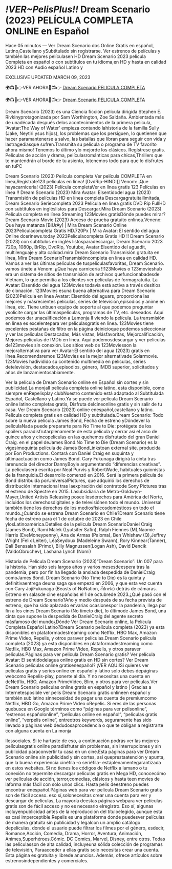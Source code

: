 # *!VER~PelisPlus!!* Dream Scenario (2023) PELÍCULA COMPLETA ONLINE en Español

Hace 05 minutos — Ver Dream Scenario dos Online Gratis en español, Latino,Castellano ySubtitulado sin registrarse. Ver estrenos de películas y también las mejores películasen HD Dream Scenario 2023 película Completa en español o con subtítulos en tu idioma,en HD y hasta en calidad 2023 HD con Audio español Latino y

EXCLUSIVE UPDATED MARCH 09, 2023

🌍📺📱👉VER AHORA🔴📺👉 [Dream Scenario PELICULA COMPLETA](https://dcerinews.today/pelicula/cuevana-3-ver-dream-scenario-2023-pelicula-completa-en-espanol-y-latino/)

🌍📺📱👉VER AHORA🔴📺👉 [Dream Scenario PELICULA COMPLETA](https://dcerinews.today/pelicula/cuevana-3-ver-dream-scenario-2023-pelicula-completa-en-espanol-y-latino/)


Dream Scenario (2023) es una Ciencia ficción película dirigida Stephen E. Rivkinyprotagonizada por Sam Worthington, Zoe Saldaña. Ambientada más de unadécada después delos acontecimientos de la primera película, 'Avatar:The Way of Water' empieza contando lahistoria de la familia Sully (Jake, Neytiri ysus hijos), los problemas que los persiguen, lo quetienen que hacer paramantenerse a salvo, las batallas que libran para seguir con vida y lastragediasque sufren.Transmita su película o programa de TV favorito ahora mismo! Tenemos lo último ylo mejorde los clásicos. Regístrese gratis. Películas de acción y drama, películasrománticas para chicas,Thrillers que te mantendrán al borde de tu asiento, lotenemos todo para que lo disfrutes en tuPC

Dream Scenario (2023) Película completa Ver película COMPLETA en línea¡Regístrate123 películas en línea! [DvdRip-HINDI]] Venom: ¡Que hayacarnicería! (2023) Película completaVer en línea gratis 123 Películas en línea !! Dream Scenario (2023) Mira Avatar: Elsentidodel agua (2023) Transmisión de películas HD en línea completa Descargagratuitailimitada, Dream Scenario Seriecompleta 2023 Película en línea gratis DVD Rip FullHD con subtítulos en ingléslistos para Descargar.Mira Dream Scenario (2023) Película completa en línea Streaming 123Movies gratisDónde puedes mirar? Dream Scenario Movie (2023) Acceso de prueba gratuito enlínea.Veneno: Que haya matanza [BlUrAy] | Mira Dream Scenario Online 2023Películacompleta Gratis HD.720Px | Mira Avatar: El sentido del agua Online dcerinews.today
2023Películacompleta Gratis HD !! Dream Scenario (2023) con subtítulos en inglés listosparadescargar, Dream Scenario 2023 720p, 1080p, BrRip, DvdRip, Youtube, Avatar:Elsentido del aguadit, multilenguaje y alta calidad.mira Dream Scenario Transmisión gratuita en línea, Mira Dream ScenarioTransmisióncompleta en línea en calidad HD. Vamos a ver las últimas películas de tuspelículasfavoritas, Dream Scenario. vamos únete a Venom: ¡¡Que haya carnicería !!123Movies o 123movieshub era un sistema de sitios de transmisión de archivos quefuncionabadesde Vietnam, lo que permitía a los clientes ver películas de formagratuita. La Avatar: Elsentido del agua 123Movies todavía está activa a través desitios de clonación. 123Movies esuna buena alternativa para Dream Scenario (2023)Película en línea Avatar: Elsentido del aguars, proporciona las mejores y másrecientes películas, series de televisión,episodios y anime en línea, etc. Tiene unbuen equipo de soporte al que podemos preguntar ysolicite cargar las últimaspelículas, programas de TV, etc. deseados. Aquí podemos dar unacalificación a Lamonja II viendo la película. La transmisión en línea es excelentepara ver películasgratis en línea. 123Movies tiene excelentes pestañas de filtro en la página deinicioque podemos seleccionar y ver las películas Destacadas, Más vistas, Másfavoritas, Mejorcalificación, Mejores películas de IMDb en línea. Aquí podemosdescargar y ver películas de123movies sin conexión. Los sitios web de 123Moviesson la mejoralternativa para ver Avatar:El sentido del agua (2023) gratis en línea.Recomendaremos 123Movies es la mejor alternativade Solarmovie. 123Movies hadividido su contenido multimedia en películas, series detelevisión, destacados,episodios, género, IMDB superior, solicitados y años de lanzamientosabiamente.

Ver la película de Dream Scenario online en Español sin cortes y sin publicidad,La monjaII pelicula completa online latino, esta disponible, como siempre enRepelisplay clubNuestro contenido está adaptado al Subtitulada Español, Castellano y Latino.Ya se puede ver película Dream Scenario online latino completas gratis, Disfruta delcineonline gratis y sin salir de tu casa. Ver Dream Scenario (2023) online enespañol,castellano y latino. Película completa gratis en calidad HD y subtitulada.Dream Scenario: Todo sobre la nueva película James Bond, Fecha de estreno yDóndever la películaNada puede prepararte para No Time to Die: protégete de los spoilers paradisfrutarplenamente de esta película y cerrar así el arco de quince años y cincopelículas en las quehemos disfrutado del gran Daniel Craig. en el papel deJames Bond.No Time to Die (Dream Scenario) es la vigesimoquinta película de James BondLinkstoan external site. producida por Eon Productions. Contará con Daniel Craig en suquinta y últimaactuación como James Bond. Cary Fukunaga dirigirá la cinta tras larenuncia del director DannyBoyle argumentando “diferencias creativas”. La películaserá escrita por Neal Purvis y RobertWade, habituales guionistas de la franquicia.El desarrollo comenzó en 2016. Será la primera película de Bond distribuida porUniversalPictures, que adquirió los derechos de distribución internacional tras laexpiración del contratode Sony Pictures tras el estreno de Spectre en 2015. Lasubsidiaria de Metro-Goldwyn-Mayer,United Artists Releasing posee losderechos para América del Norte, incluidos los derechosdigitales y de televisiónen todo el mundo. Universal también tiene los derechos de los mediosfísicosdomésticos en todo el mundo.¿Cuándo se estrena Dream Scenario en Chile?Dream Scenario tiene fecha de estreno para el 1 de octubre de 2023 en Chile ylosLatinoamérica.Detalles de la pelicula Dream ScenarioDaniel Craig (James Bond), Rami Malek (Lyutsifer Safin), Ralph Fiennes (M),Naomie Harris (EveMoneypenny), Ana de Armas (Paloma), Ben Whishaw (Q),Jeffrey Wright (Felix Leiter), LéaSeydoux (Madeleine Swann), Rory Kinnear(Tanner), Dali Benssalah (Primo), Billy Magnussen(Logan Ash), David Dencik (ValdoObruchev), Lashana Lynch (Nomi)

Historia de Película Dream Scenario (2023)“Dream Scenario”: Un 007 para la historia. Han sido seis largos años y varios mesesdeespera tras la pandemia, pero por fin ha llegado la ansiada despedida de DanielCraig comoJames Bond. Dream Scenario (No Time to Die) es la quinta y definitivaentrega deuna saga que empezó en 2006, y que esta vez cuenta con Cary JojiFukunaga (Beasts of NoNation, สัปเหร่อ) detrás de cámaras. Estreno en salasde cine españolas el 1 de octubrede 2023.¿Qué pasó con el estreno de Dream Scenario?Año y medio después de su fecha prevista de estreno, que ha sido aplazado envarias ocasionespor la pandemia, llega por fin a los cines Dream Scenario (No timeto die), lo últimode James Bond, una cinta que supone la despedida de DanielCraig del agente secreto másfamoso del mundo¿Dónde Ver Dream Scenario online, la Película Completa Español Latino?Dream Scenario película completa (2023) ya esta disponibles en plataformadestreaming como Netflix, HBO Max, Amazon Prime Video, Repelis, y otros paraver películas.Dream Scenario película completa (2023) ya esta disponibles en plataformadestreaming como Netflix, HBO Max, Amazon Prime Video, Repelis, y otros paraver películas.Páginas para ver pelicula Dream Scenario gratis? Ver película Avatar: El sentidodelagua online gratis en HD sin cortes? Ver Dream Scenario películas online gratisenespañol? ¡VER AQUI!Si quieres ver películas gratis y series online en español y latino solo debes depáginas webcomo Repelis-play, ponerte al día. Y no necesitas una cuenta en deNetflix, HBO, Amazon PrimeVideo, Blim, y otros para ver películas.Ver Dream Scenario películas online gratis en español y latino | Gracias a Internetesposible ver pelis Dream Scenario gratis onlineen español y también sub latino sinnecesidad de pagar una cuenta de premiumcomo Netflix, HBO Go, Amazon Prime Video oRepelis. Si eres de las personas quebusca en Google términos como “páginas para ver pelisonline”, “estrenos españolonline”, “películas online en español”, “películas gratis online”, “verpelis online”, entreotros keywords, seguramente has sido llevado a páginas web dedudosaprocedencia o que te obligan a registrarte con alguna cuenta en La monja

IIessociales. Si te hartaste de eso, a continuación podrás ver las mejores películasgratis online paradisfrutar sin problemas, sin interrupciones y sin publicidad paraconvertir tu casa en un cine.Esta páginas para ver Dream Scenario online sin publicidad y sin cortes, así queprestaatención y apunta, que la buena experiencia cinéfila -o seriéfila- estáplenamentegarantizada en estos websites. Si no tienes los códigos de Netflix a lamano o tu conexión no tepermite descargar películas gratis en Mega HD, conocecómo ver películas de acción, terror,comedias, clásicos y hasta teen movies de laforma más fácil con solo unos clics. Hasta pelis deestreno puedes encontrar enespañol.Páginas web para ver película Dream Scenario gratis son de fácil acceso. eso sí,solonecesitas crear una cuenta para ver y descargar de películas, La mayoría deestas páginas webpara ver películas gratis son de fácil acceso y no es necesario elregistro. Eso sí, algunas incluyenpublicidad antes de la reproducción del títuloelegido, aunque esta es casi imperceptible.Repelis es una plataforma donde puedesver películas de manera gratuita sin publicidad y legalcon un amplio catálogo depelículas, donde el usuario puede filtrar los filmes por el género, esdecir, Romance,Acción, Comedia, Drama, Horror, Aventura, Animación, Animes,Superhéroes.Cómic. DC Comics, Marvel, Disney, entre otros. Todas las películasson de alta calidad, incluyeuna sólida colección de programas de televisión, Paraacceder a ellas gratis solo necesitas crear una cuenta. Esta página es gratuita y librede anuncios. Además, ofrece artículos sobre estrenosindependientes y comerciales.
